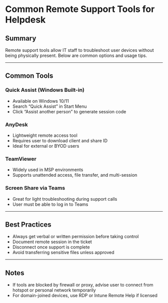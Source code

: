 # Common Remote Support Tools for Helpdesk

## Summary
Remote support tools allow IT staff to troubleshoot user devices without being physically present. Below are common options and usage tips.

---

## Common Tools

### Quick Assist (Windows Built-in)
- Available on Windows 10/11
- Search “Quick Assist” in Start Menu
- Click “Assist another person” to generate session code

### AnyDesk
- Lightweight remote access tool
- Requires user to download client and share ID
- Ideal for external or BYOD users

### TeamViewer
- Widely used in MSP environments
- Supports unattended access, file transfer, and multi-session

### Screen Share via Teams
- Great for light troubleshooting during support calls
- User must be able to log in to Teams

---

## Best Practices

- Always get verbal or written permission before taking control
- Document remote session in the ticket
- Disconnect once support is complete
- Avoid transferring sensitive files unless approved

---

## Notes

- If tools are blocked by firewall or proxy, advise user to connect from hotspot or personal network temporarily
- For domain-joined devices, use RDP or Intune Remote Help if licensed
